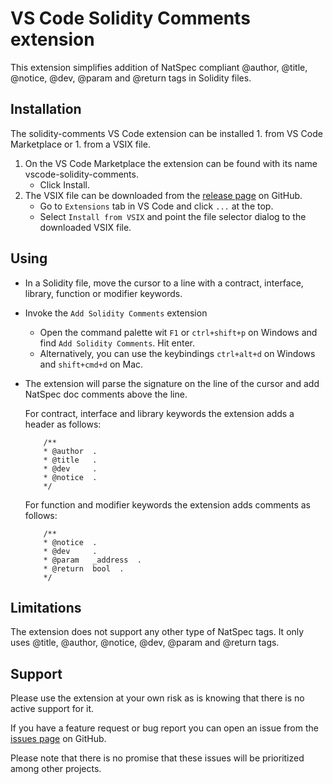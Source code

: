 # VS Code Solidity Comments extension

This extension simplifies addition of NatSpec compliant @author, @title, @notice, @dev, @param and @return tags in Solidity files.

## Installation

The solidity-comments VS Code extension can be installed 1. from VS Code Marketplace or 1. from a VSIX file.
1. On the VS Code Marketplace the extension can be found with its name vscode-solidity-comments.
   - Click Install.
2. The VSIX file can be downloaded from the [release page](https://github.com/Dexalot/vscode-solidity-comments/releases) on GitHub.
   - Go to `Extensions` tab in VS Code and click `...` at the top.
   - Select `Install from VSIX` and point the file selector dialog to the downloaded VSIX file.

## Using

* In a Solidity file, move the cursor to a line with a contract, interface, library, function or modifier keywords.

* Invoke the `Add Solidity Comments` extension
    - Open the command palette wit `F1` or `ctrl+shift+p` on Windows and find `Add Solidity Comments`. Hit enter.
    - Alternatively, you can use the keybindings `ctrl+alt+d` on Windows and `shift+cmd+d` on Mac.

* The extension will parse the signature on the line of the cursor and add NatSpec doc comments above the line.

    For contract, interface and library keywords the extension adds a header as follows:

    ```
        /**
        * @author  .
        * @title   .
        * @dev     .
        * @notice  .
        */
    ```

    For function and modifier keywords the extension adds comments as follows:

    ```
        /**
        * @notice  .
        * @dev     .
        * @param   _address  .
        * @return  bool  .
        */
    ```

## Limitations

The extension does not support any other type of NatSpec tags. It only uses @title, @author, @notice, @dev, @param and @return tags.

## Support

Please use the extension at your own risk as is knowing that there is no active support for it.

If you have a feature request or bug report you can open an issue from the [issues page](https://github.com/Dexalot/vscode-solidity-comments/issues) on GitHub.

Please note that there is no promise that these issues will be prioritized among other projects.
